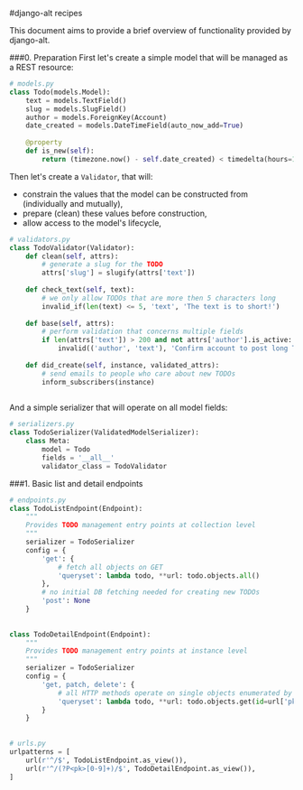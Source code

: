 #django-alt recipes

This document aims to provide a brief overview of functionality provided by
django-alt.

###0. Preparation
First let's create a simple model that will be managed as a REST resource:
```python
# models.py
class Todo(models.Model):
    text = models.TextField()
    slug = models.SlugField()
    author = models.ForeignKey(Account)
    date_created = models.DateTimeField(auto_now_add=True)
    
    @property
    def is_new(self):
        return (timezone.now() - self.date_created) < timedelta(hours=12)
```
Then let's create a `Validator`, that will:
 - constrain the values that the model can be constructed from (individually and mutually),
 - prepare (clean) these values before construction,
 - allow access to the model's lifecycle,
```python
# validators.py
class TodoValidator(Validator):
    def clean(self, attrs):
        # generate a slug for the TODO
        attrs['slug'] = slugify(attrs['text'])
        
    def check_text(self, text):
        # we only allow TODOs that are more then 5 characters long
        invalid_if(len(text) <= 5, 'text', 'The text is to short!')
    
    def base(self, attrs):
        # perform validation that concerns multiple fields
        if len(attrs['text']) > 200 and not attrs['author'].is_active:
            invalid(('author', 'text'), 'Confirm account to post long TODOs!')
    
    def did_create(self, instance, validated_attrs):
        # send emails to people who care about new TODOs
        inform_subscribers(instance)
        
```
And a simple serializer that will operate on all model fields:
```python
# serializers.py
class TodoSerializer(ValidatedModelSerializer):
    class Meta:
        model = Todo
        fields = '__all__'
        validator_class = TodoValidator
```


###1. Basic list and detail endpoints
```python
# endpoints.py
class TodoListEndpoint(Endpoint):
    """
    Provides TODO management entry points at collection level
    """
    serializer = TodoSerializer
    config = {
        'get': {
            # fetch all objects on GET
            'queryset': lambda todo, **url: todo.objects.all()
        },
        # no initial DB fetching needed for creating new TODOs 
        'post': None
    }
    
    
class TodoDetailEndpoint(Endpoint):
    """
    Provides TODO management entry points at instance level
    """
    serializer = TodoSerializer
    config = {
        'get, patch, delete': {
            # all HTTP methods operate on single objects enumerated by their ID
            'queryset': lambda todo, **url: todo.objects.get(id=url['pk'])
        }
    }
    
    
# urls.py
urlpatterns = [
    url(r'^/$', TodoListEndpoint.as_view()),
    url(r'^/(?P<pk>[0-9]+)/$', TodoDetailEndpoint.as_view()),
]
```